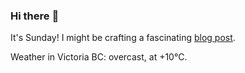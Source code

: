 ### Hi there :wave:

It's Sunday! I might be crafting a fascinating [blog post](https://benjaminwuethrich.dev).

Weather in Victoria BC: overcast, at +10°C.
